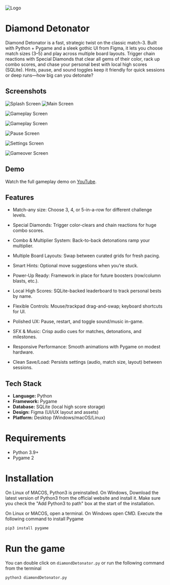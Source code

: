 ![Logo](Screenshots/DD_Logo.png)

# Diamond Detonator

Diamond Detonator is a fast, strategic twist on the classic match-3. Built with Python + Pygame and a sleek gothic UI from Figma, it lets you choose match sizes (3–5) and play across multiple board layouts. Trigger chain reactions with Special Diamonds that clear all gems of their color, rack up combo scores, and chase your personal best with local high scores (SQLite). Hints, pause, and sound toggles keep it friendly for quick sessions or deep runs—how big can you detonate?


## Screenshots
![Splash Screen](Screenshots/DD_SplashScreen.png)
![Main Screen](Screenshots/DD_MainScreen.png)

![Gameplay Screen](Screenshots/DD_GameplayScreen00.png)

![Gameplay Screen](Screenshots/DD_GameplayScreen01.png)

![Pause Screen](Screenshots/DD_PauseScreen.png)

![Settings Screen](Screenshots/DD_SettingsScreen.png)

![Gameover Screen](Screenshots/DD_GameoverScreen.png)


## Demo
Watch the full gameplay demo on [YouTube](https://youtu.be/a-OIm_v7aKQ?si=JcbmYsfSCMUijPKm).


## Features
- Match-any size: Choose 3, 4, or 5-in-a-row for different challenge levels.

- Special Diamonds: Trigger color-clears and chain reactions for huge combo scores.

- Combo & Multiplier System: Back-to-back detonations ramp your multiplier.

- Multiple Board Layouts: Swap between curated grids for fresh pacing.

- Smart Hints: Optional move suggestions when you’re stuck.

- Power-Up Ready: Framework in place for future boosters (row/column blasts, etc.).

- Local High Scores: SQLite-backed leaderboard to track personal bests by name.

- Flexible Controls: Mouse/trackpad drag-and-swap; keyboard shortcuts for UI.

- Polished UX: Pause, restart, and toggle sound/music in-game.

- SFX & Music: Crisp audio cues for matches, detonations, and milestones.

- Responsive Performance: Smooth animations with Pygame on modest hardware.

- Clean Save/Load: Persists settings (audio, match size, layout) between sessions.


## Tech Stack
- **Language:** Python
- **Framework:** Pygame
- **Database:** SQLite (local high score storage)
- **Design:** Figma (UI/UX layout and assets)
- **Platform:** Desktop (Windows/macOS/Linux)


# Requirements

- Python 3.9+
- Pygame 2


# Installation

On Linux of MACOS, Python3 is preinstalled. On Windows, Download the latest version of Python3 from the official website and install it. Make sure you check the "Add Python3 to path" box at the start of the installation.

On Linux or MACOS, open a terminal. On Windows open CMD. Execute the following command to install Pygame

```bash
pip3 install pygame
```


# Run the game

You can double click on `diamondDetonator.py` or run the following command from the terminal

```bash
python3 diamondDetonator.py
```